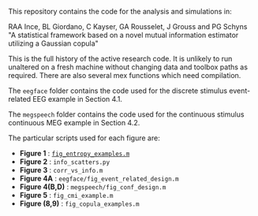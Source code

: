 
This repository contains the code for the analysis and simulations in:

RAA Ince, BL Giordano, C Kayser, GA Rousselet, J Grouss and PG Schyns  
"A statistical framework based on a novel mutual information estimator utilizing a Gaussian copula"

This is the full history of the active research code. It is unlikely to run unaltered on a fresh machine without changing data and toolbox paths as required. There are also several mex functions which need compilation.

The `eegface` folder contains the code used for the discrete stimulus event-related EEG example in Section 4.1. 

The `megspeech` folder contains the code used for the continuous stimulus continuous MEG example in Section 4.2.

The particular scripts used for each figure are:

- **Figure 1** : [`fig_entropy_examples.m`](fig_entropy_examples.m)
- **Figure 2** : `info_scatters.py`
- **Figure 3** : `corr_vs_info.m`
- **Figure 4A** : `eegface/fig_event_related_design.m`
- **Figure 4(B,D)** : `megspeech/fig_conf_design.m`
- **Figure 5** : `fig_cmi_example.m`
- **Figure (8,9)** : `fig_copula_examples.m`
